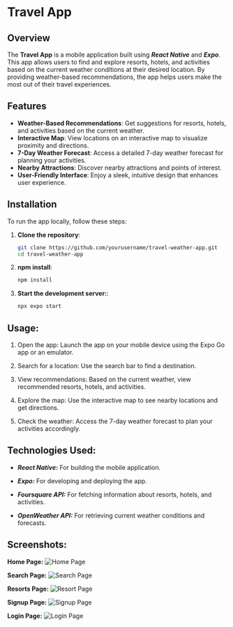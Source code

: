 # Travel App

## Overview
The **Travel App** is a mobile application built using ***React Native*** and ***Expo***. This app allows users to find and explore resorts, hotels, and activities based on the current weather conditions at their desired location. By providing weather-based recommendations, the app helps users make the most out of their travel experiences.

## Features
- **Weather-Based Recommendations**: Get suggestions for resorts, hotels, and activities based on the current weather.
- **Interactive Map**: View locations on an interactive map to visualize proximity and directions.
- **7-Day Weather Forecast**: Access a detailed 7-day weather forecast for planning your activities.
- **Nearby Attractions**: Discover nearby attractions and points of interest.
- **User-Friendly Interface**: Enjoy a sleek, intuitive design that enhances user experience.

## Installation
To run the app locally, follow these steps:

1. **Clone the repository**:
   ```bash
   git clone https://github.com/yourusername/travel-weather-app.git
   cd travel-weather-app

1. **npm install**:
   ```bash
   npm install

1. **Start the development server:**:
   ```bash
   npx expo start


## Usage: 
1. Open the app: Launch the app on your mobile device using the Expo Go app or an emulator.

2. Search for a location: Use the search bar to find a destination.

3. View recommendations: Based on the current weather, view recommended resorts, hotels, and activities.

4. Explore the map: Use the interactive map to see nearby locations and get directions.

5. Check the weather: Access the 7-day weather forecast to plan your activities accordingly.


## Technologies Used:

- ***React Native:*** For building the mobile application.

- ***Expo:*** For developing and deploying the app.

- ***Foursquare API:*** For fetching information about resorts, hotels, and activities.

- ***OpenWeather API:*** For retrieving current weather conditions and forecasts.


## Screenshots:

**Home Page:**
![Home Page](assets/Images/HomePage.png)

**Search Page:**
![Search Page](assets/Images/Search02.png)

**Resorts Page:**
![Resort Page](assets/Images/Resort.png)

**Signup Page:**
![Signup Page](assets/Images/SignUp.png)

**Login Page:**
![Login Page](assets/Images/Login.png)


